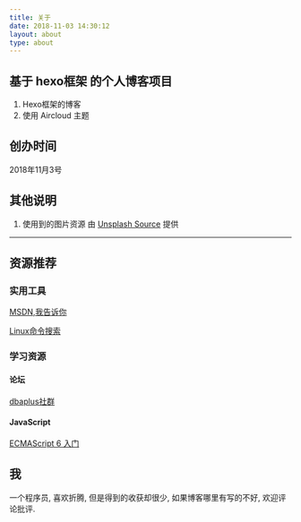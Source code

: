 ```yaml
---
title: 关于
date: 2018-11-03 14:30:12
layout: about
type: about
---
```


## 基于 hexo框架 的个人博客项目

1. Hexo框架的博客
2. 使用 Aircloud 主题

## 创办时间

2018年11月3号

## 其他说明

1. 使用到的图片资源 由 [Unsplash Source](https://source.unsplash.com) 提供

----

## 资源推荐

### 实用工具

[MSDN,我告诉你](https://msdn.itellyou.cn/)

[Linux命令搜索](https://wangchujiang.com/linux-command/)

### 学习资源

#### 论坛

[dbaplus社群](https://dbaplus.cn/ "围绕Data、Blockchain、AiOps的企业级专业社群。技术大咖、原创干货，每天精品原创文章推送，每周线上技术分享，每月线下技术沙龙。")

#### JavaScript

[ECMAScript 6 入门](http://es6.ruanyifeng.com/ "阮一峰ES6入门电子书")

## 我

一个程序员, 喜欢折腾, 但是得到的收获却很少, 如果博客哪里有写的不好, 欢迎评论批评.
